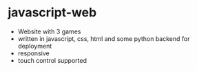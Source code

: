 # javascript-web

- Website with 3 games
- written in javascript, css, html and some python backend for deployment
- responsive
- touch control supported

